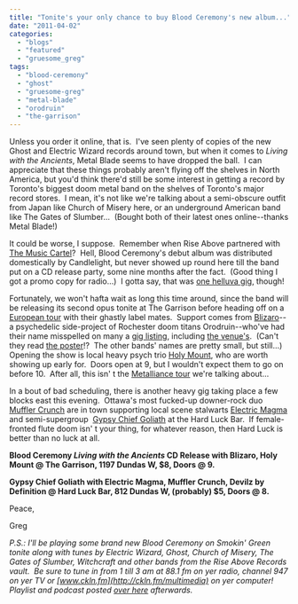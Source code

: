 ```yaml
---
title: "Tonite's your only chance to buy Blood Ceremony's new album..."
date: "2011-04-02"
categories: 
  - "blogs"
  - "featured"
  - "gruesome_greg"
tags: 
  - "blood-ceremony"
  - "ghost"
  - "gruesome-greg"
  - "metal-blade"
  - "orodruin"
  - "the-garrison"
---
```


Unless you order it online, that is.  I've seen plenty of copies of the new Ghost and Electric Wizard records around town, but when it comes to _Living with the Ancients_, Metal Blade seems to have dropped the ball.  I can appreciate that these things probably aren't flying off the shelves in North America, but you'd think there'd still be some interest in getting a record by Toronto's biggest doom metal band on the shelves of Toronto's major record stores.  I mean, it's not like we're talking about a semi-obscure outfit from Japan like Church of Misery here, or an underground American band like The Gates of Slumber...  (Bought both of their latest ones online--thanks Metal Blade!)

It could be worse, I suppose.  Remember when Rise Above partnered with [The Music Cartel](http://en.wikipedia.org/wiki/The_Music_Cartel)?  Hell, Blood Ceremony's debut album was distributed domestically by Candlelight, but never showed up round here till the band put on a CD release party, some nine months after the fact.  (Good thing I got a promo copy for radio...)  I gotta say, that was [one helluva gig](http://www.toohightogetitright.com/reviews/concerts/jan309.html), though!

Fortunately, we won't hafta wait as long this time around, since the band will be releasing its second opus tonite at The Garrison before heading off on a [European tour](http://www.myspace.com/thebandghost/blog/540746896) with their ghastly label mates.  Support comes from [Blizaro](http://www.hellridemusicforums.com/forum/showthread.php?t=24038)\--a psychedelic side-project of Rochester doom titans Orodruin--who've had their name misspelled on many a [gig listing](http://ftp.loudvine.com/profile/live-music/90242/blood-ceremony-bizarro-holy-mount), including [the venue's](http://www.garrisontoronto.com/listings.html).  (Can't they read [the poster](http://toohightogetitright.com/Blood+Ceremony+Record+Release+w+Holy+Mount++l.jpg)!?  The other bands' names are pretty small, but still...)  Opening the show is local heavy psych trio [Holy Mount](http://www.myspace.com/holymountainisloud), who are worth showing up early for.  Doors open at 9, but I wouldn't expect them to go on before 10.  After all, this isn' t the [Metalliance tour](http://www.hellridemusicforums.com/forum/showpost.php?p=393712&postcount=54) we're talking about...

In a bout of bad scheduling, there is another heavy gig taking place a few blocks east this evening.  Ottawa's most fucked-up downer-rock duo [Muffler Crunch](http://mufflercrunch.com/) are in town supporting local scene stalwarts [Electric Magma](http://www.electricmagma.com/) and semi-supergroup  [Gypsy Chief Goliath](http://www.myspace.com/gypsychiefband) at the Hard Luck Bar.  If female-fronted flute doom isn' t your thing, for whatever reason, then Hard Luck is better than no luck at all.

**Blood Ceremony _Living with the Ancients_ CD Release with Blizaro, Holy Mount @ The Garrison, 1197 Dundas W, $8, Doors @ 9.**

**Gypsy Chief Goliath with Electric Magma, Muffler Crunch, Devilz by Definition @ Hard Luck Bar, 812 Dundas W, (probably) $5, Doors @ 8.**

Peace,

Greg

_P.S.: I'll be playing some brand new Blood Ceremony on Smokin' Green tonite along with tunes by Electric Wizard, Ghost, Church of Misery, The Gates of Slumber, Witchcraft and other bands from the Rise Above Records vault.  Be sure to tune in from 1 till 3 am at 88.1 fm on yer radio, channel 947 on yer TV or [www.ckln.fm](http://ckln.fm/multimedia) on yer computer!  Playlist and podcast posted [over here](http://toohightogetitright.darkbb.com/t160-episode-98-april-2-2011) afterwards._
